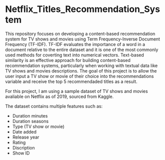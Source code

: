 # Netflix_Titles_Recommendation_System

This repository focuses on developing a content-based recommendation system for TV shows and movies using Term Frequency-Inverse Document Frequency (TF-IDF). TF-IDF evaluates the importance of a word in a document relative to the entire dataset and it is one of the most commonly used methods for coverting text into numerical vectors. Text-based similarity is an effective approach for building content-based recommendation systems, particularly when working with textual data like TV shows and movies descriptions. The goal of this project is to allow the user input a TV show or movie of their choice into the recommendations variable and receive the top 5 recommendaded titles as a result.

For this project, I am using a sample dataset of TV shows and movies avaliable on Netflix as of 2019, sourced from Kaggle. 

The dataset contains multiple features such as:

* Duration minutes
* Duration seasons
* Type (TV show or movie)
* Date added
* Release year
* Rating
* Discription
* Show ID
